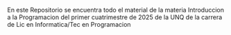 En este Repositorio se encuentra todo el material de la materia Introduccion a la Programacion
del primer cuatrimestre de 2025 de la UNQ de la carrera de Lic en Informatica/Tec en Programacion

